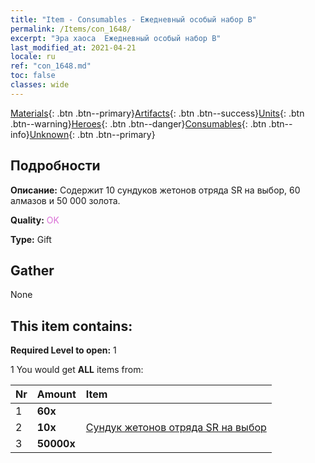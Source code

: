 ```yaml
---
title: "Item - Consumables - Ежедневный особый набор B"
permalink: /Items/con_1648/
excerpt: "Эра хаоса  Ежедневный особый набор B"
last_modified_at: 2021-04-21
locale: ru
ref: "con_1648.md"
toc: false
classes: wide
---
```

 [Materials](/ru/Items/){: .btn .btn--primary}[Artifacts](/ru/Items/Artifacts/){: .btn .btn--success}[Units](/ru/Items/Units/){: .btn .btn--warning}[Heroes](/ru/Items/Heroes/){: .btn .btn--danger}[Consumables](/ru/Items/Consumables/){: .btn .btn--info}[Unknown](/ru/Items/Unknown/){: .btn .btn--primary}

## Подробности
 **Описание:** Содержит 10 сундуков жетонов отряда SR на выбор, 60 алмазов и 50 000 золота.

 **Quality:** <span style="color: #DA70D6">OK</span>

 **Type:** Gift

## Gather

  None

## This item contains:

 **Required Level to open:** 1

 1 You would get **ALL** items  from:

  | Nr | Amount |     Item    |
  |:---|:-------|:------------|
  | 1 |  **60x** | <i class="fas fa-gem"/> |  | 
  | 2 |  **10x** | [Сундук жетонов отряда SR на выбор](/ru/Items/con_1618/) |  | 
  | 3 |  **50000x** | <i class="fas fa-coins"/> |  | 
